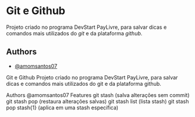 # Git e Github

Projeto criado no programa DevStart PayLivre, para salvar dicas e comandos mais utilizados do *git* e da plataforma *github*.

## Authors

- [@amomsantos07](https://www.github.com/amomsantos07)

Git e Github
Projeto criado no programa DevStart PayLivre, para salvar dicas e comandos mais utilizados do git e da plataforma github.

Authors
@amomsantos07
Features
git stash (salva alterações sem commit)
git stash pop (restaura alterações salvas)
git stash list (lista stash)
git stash pop stash{1} (aplica em uma stash específica)
